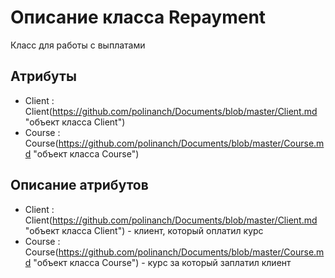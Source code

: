 # Описание класса Repayment
Класс для работы с выплатами

## Атрибуты

* Client : Client(https://github.com/polinanch/Documents/blob/master/Client.md "объект класса Client")
* Course : Course(https://github.com/polinanch/Documents/blob/master/Course.md "объект класса Course")
## Описание атрибутов

* Client : Client(https://github.com/polinanch/Documents/blob/master/Client.md "объект класса Client") - клиент, который оплатил курс
* Course : Course(https://github.com/polinanch/Documents/blob/master/Course.md "объект класса Course") - курс за который заплатил клиент

